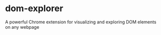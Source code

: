 # dom-explorer
A powerful Chrome extension for visualizing and exploring DOM elements on any webpage
